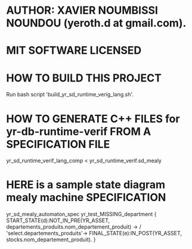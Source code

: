 
# AUTHOR: XAVIER NOUMBISSI NOUNDOU (yeroth.d at gmail.com).


# MIT SOFTWARE LICENSED


# HOW TO BUILD THIS PROJECT

Run bash script 'build_yr_sd_runtime_verig_lang.sh'.


# HOW TO GENERATE C++ FILES for yr-db-runtime-verif FROM A SPECIFICATION FILE

yr_sd_runtime_verif_lang_comp < yr_sd_runtime_verif.sd_mealy


# HERE is a sample state diagram mealy machine SPECIFICATION

yr_sd_mealy_automaton_spec yr_test_MISSING_department
{
 START_STATE(d):NOT_IN_PRE(YR_ASSET, departements_produits.nom_departement_produit)
  -> / 'select.departements_produits'->
   FINAL_STATE(e):IN_POST(YR_ASSET, stocks.nom_departement_produit).
}

